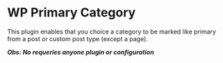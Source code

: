 # WP Primary Category
This plugin enables that you choice a category to be marked like primary from a post or custom post type (except a page).

***Obs: No requeries anyone plugin or configuration***